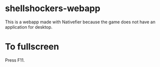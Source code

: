 # shellshockers-webapp  
  
This is a webapp made with Nativefier because the game does not have an application for desktop.  
  
# To fullscreen  
  
Press F11.
